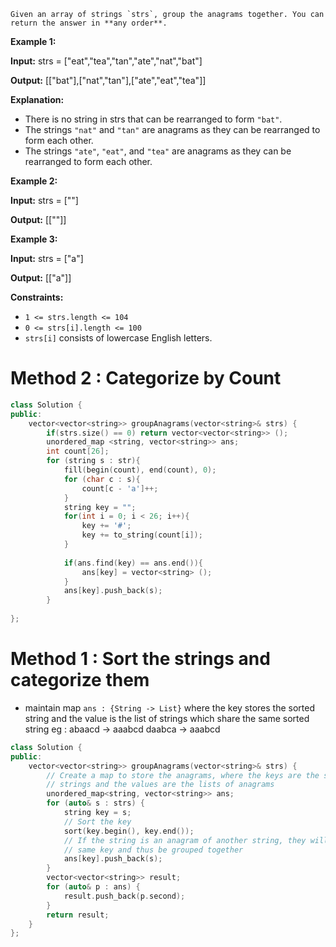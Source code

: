 	Given an array of strings `strs`, group the anagrams together. You can return the answer in **any order**.

**Example 1:**

**Input:** strs = ["eat","tea","tan","ate","nat","bat"]

**Output:** [["bat"],["nat","tan"],["ate","eat","tea"]]

**Explanation:**

- There is no string in strs that can be rearranged to form `"bat"`.
- The strings `"nat"` and `"tan"` are anagrams as they can be rearranged to form each other.
- The strings `"ate"`, `"eat"`, and `"tea"` are anagrams as they can be rearranged to form each other.

**Example 2:**

**Input:** strs = [""]

**Output:** [[""]]

**Example 3:**

**Input:** strs = ["a"]

**Output:** [["a"]]

**Constraints:**

- `1 <= strs.length <= 104`
- `0 <= strs[i].length <= 100`
- `strs[i]` consists of lowercase English letters.

# Method 2 : Categorize by Count 
```cpp
class Solution {
public:
    vector<vector<string>> groupAnagrams(vector<string>& strs) {
		if(strs.size() == 0) return vector<vector<string>> ();
		unordered_map <string, vector<string>> ans;
		int count[26];
		for (string s : str){
			fill(begin(count), end(count), 0);
			for (char c : s){
				count[c - 'a']++;
			}
			string key = "";
			for(int i = 0; i < 26; i++){
				key += '#';
				key += to_string(count[i]);
			}
			
			if(ans.find(key) == ans.end()){
				ans[key] = vector<string> ();
			}
			ans[key].push_back(s);
		}
		
};
```

# Method 1 : Sort the strings and categorize them

- maintain map `ans : {String -> List}` where the key stores the sorted string and the value is the list of strings which share the same sorted string
	  eg :  abaacd -> aaabcd
		  daabca -> aaabcd

```cpp
class Solution {
public:
    vector<vector<string>> groupAnagrams(vector<string>& strs) {
        // Create a map to store the anagrams, where the keys are the sorted
        // strings and the values are the lists of anagrams
        unordered_map<string, vector<string>> ans;
        for (auto& s : strs) {
            string key = s;
            // Sort the key
            sort(key.begin(), key.end());
            // If the string is an anagram of another string, they will have the
            // same key and thus be grouped together
            ans[key].push_back(s);
        }
        vector<vector<string>> result;
        for (auto& p : ans) {
            result.push_back(p.second);
        }
        return result;
    }
};
```




